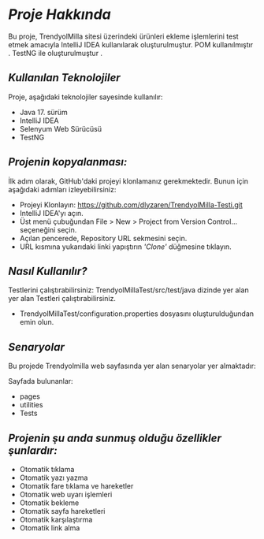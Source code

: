# *Proje Hakkında*
Bu proje, TrendyolMilla sitesi üzerindeki ürünleri ekleme işlemlerini test etmek amacıyla IntelliJ IDEA kullanılarak oluşturulmuştur. POM kullanılmıştır . TestNG ile oluşturulmuştur .


## *Kullanılan Teknolojiler*

Proje, aşağıdaki teknolojiler sayesinde kullanılır:

- Java 17. sürüm
- IntelliJ IDEA
- Selenyum Web Sürücüsü
- TestNG

## *Projenin kopyalanması:*

İlk adım olarak, GitHub'daki projeyi klonlamanız gerekmektedir. Bunun için aşağıdaki adımları izleyebilirsiniz:
- Projeyi Klonlayın: https://github.com/dlyzaren/TrendyolMilla-Testi.git
- IntelliJ IDEA'yı açın.
- Üst menü çubuğundan File > New > Project from Version Control... seçeneğini seçin.
- Açılan pencerede, Repository URL sekmesini seçin.
- URL kısmına yukarıdaki linki yapıştırın *'Clone'* düğmesine tıklayın.

## *Nasıl Kullanılır?*

Testlerini çalıştırabilirsiniz: TrendyolMillaTest/src/test/java dizinde yer alan yer alan Testleri çalıştırabilirsiniz.
- TrendyolMillaTest/configuration.properties dosyasını oluşturulduğundan emin olun.

## *Senaryolar*

Bu projede Trendyolmilla web sayfasında yer alan senaryolar yer almaktadır:

 Sayfada bulunanlar:
	
 - pages
 - utilities
 - Tests
   
## *Projenin şu anda sunmuş olduğu özellikler şunlardır:*


- Otomatik tıklama
- Otomatik yazı yazma
- Otomatik fare tıklama ve hareketler
- Otomatik web uyarı işlemleri
- Otomatik bekleme 
- Otomatik sayfa hareketleri
- Otomatik karşılaştırma
- Otomatik link alma
